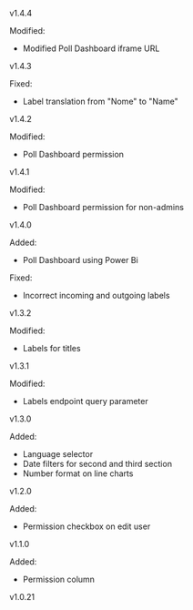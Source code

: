 v1.4.4

Modified:
- Modified Poll Dashboard iframe URL

v1.4.3

Fixed:
- Label translation from "Nome" to "Name"

v1.4.2

Modified:
- Poll Dashboard permission

v1.4.1

Modified:
- Poll Dashboard permission for non-admins

v1.4.0

Added:
- Poll Dashboard using Power Bi

Fixed:
- Incorrect incoming and outgoing labels

v1.3.2

Modified:
- Labels for titles

v1.3.1

Modified:
- Labels endpoint query parameter

v1.3.0

Added:
- Language selector
- Date filters for second and third section
- Number format on line charts

v1.2.0

Added:
- Permission checkbox on edit user

v1.1.0

Added:
- Permission column

v1.0.21
